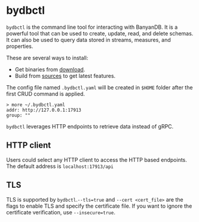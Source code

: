 # bydbctl
`bydbctl` is the command line tool for interacting with BanyanDB. It is a powerful tool that can be used to create, update, read, and delete schemas. It can also be used to query data stored in streams, measures, and properties.

These are several ways to install:

* Get binaries from [download](https://skywalking.apache.org/downloads/).
* Build from [sources](https://github.com/apache/skywalking-banyandb/tree/main/bydbctl) to get latest features.

The config file named `.bydbctl.yaml` will be created in `$HOME` folder after the first CRUD command is applied.
```shell
> more ~/.bydbctl.yaml
addr: http://127.0.0.1:17913
group: ""
```

`bydbctl` leverages HTTP endpoints to retrieve data instead of gRPC.

## HTTP client

Users could select any HTTP client to access the HTTP based endpoints. The default address is `localhost:17913/api`

## TLS

TLS is supported by `bydbctl`.`--tls=true` and `--cert <cert_file>` are the flags to enable TLS and specify the certificate file. If you want to ignore the certificate verification, use `--insecure=true`.
